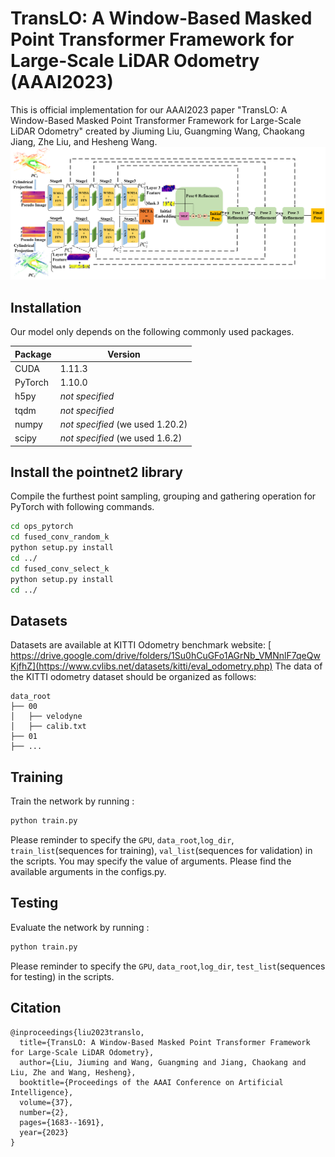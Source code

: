 # TransLO: A Window-Based Masked Point Transformer Framework for Large-Scale LiDAR Odometry (AAAI2023)
This is official implementation for our AAAI2023 paper "TransLO: A Window-Based Masked Point Transformer Framework for Large-Scale LiDAR Odometry" created by Jiuming Liu, Guangming Wang, Chaokang Jiang, Zhe Liu, and Hesheng Wang.
<img src="pipeline.png">

## Installation
Our model only depends on the following commonly used packages.

| Package      | Version                          |
| ------------ | -------------------------------- |
| CUDA         |  1.11.3                          |
| PyTorch      |  1.10.0                          |
| h5py         | *not specified*                  |
| tqdm         | *not specified*                  |
| numpy        | *not specified* (we used 1.20.2) |
| scipy        | *not specified* (we used 1.6.2)  |

## Install the pointnet2 library
Compile the furthest point sampling, grouping and gathering operation for PyTorch with following commands. 
```bash
cd ops_pytorch
cd fused_conv_random_k
python setup.py install
cd ../
cd fused_conv_select_k
python setup.py install
cd ../
```
## Datasets

Datasets are available at KITTI Odometry benchmark website: [ https://drive.google.com/drive/folders/1Su0hCuGFo1AGrNb_VMNnlF7qeQwKjfhZ](https://www.cvlibs.net/datasets/kitti/eval_odometry.php)
The data of the KITTI odometry dataset should be organized as follows:

```
data_root
├── 00
│   ├── velodyne
│   ├── calib.txt
├── 01
├── ...
```

## Training
Train the network by running :
```bash
python train.py 
```
Please reminder to specify the `GPU`, `data_root`,`log_dir`, `train_list`(sequences for training), `val_list`(sequences for validation) in the scripts.
You may specify the value of arguments. Please find the available arguments in the configs.py. 

## Testing
Evaluate the network by running :
```bash
python train.py
```
Please reminder to specify the `GPU`, `data_root`,`log_dir`, `test_list`(sequences for testing) in the scripts.

## Citation
```
@inproceedings{liu2023translo,
  title={TransLO: A Window-Based Masked Point Transformer Framework for Large-Scale LiDAR Odometry},
  author={Liu, Jiuming and Wang, Guangming and Jiang, Chaokang and Liu, Zhe and Wang, Hesheng},
  booktitle={Proceedings of the AAAI Conference on Artificial Intelligence},
  volume={37},
  number={2},
  pages={1683--1691},
  year={2023}
}
```
